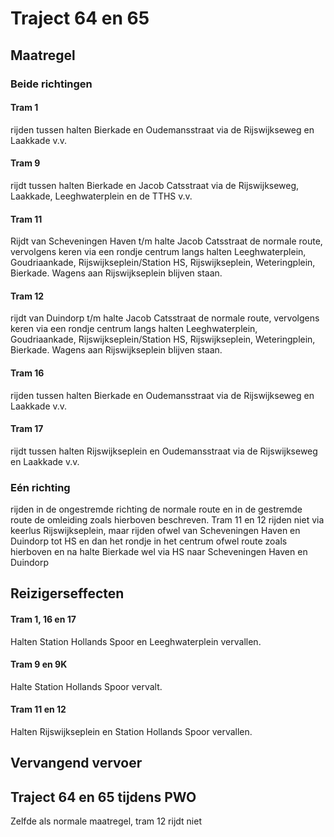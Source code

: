 # Traject 64 en 65 
## Maatregel
### Beide richtingen

#### Tram 1
rijden tussen halten Bierkade en Oudemansstraat via de Rijswijkseweg en Laakkade v.v.

#### Tram 9
rijdt tussen halten Bierkade en Jacob Catsstraat via de Rijswijkseweg, Laakkade, Leeghwaterplein en de TTHS v.v.

#### Tram 11 
Rijdt van Scheveningen Haven t/m halte Jacob Catsstraat de normale route, vervolgens keren via een rondje centrum langs halten Leeghwaterplein, Goudriaankade, Rijswijkseplein/Station HS, Rijswijkseplein, Weteringplein, Bierkade. Wagens aan Rijswijkseplein blijven staan.

#### Tram 12
rijdt van Duindorp t/m halte Jacob Catsstraat de normale route, vervolgens keren via een rondje centrum langs halten Leeghwaterplein, Goudriaankade, Rijswijkseplein/Station HS, Rijswijkseplein, Weteringplein, Bierkade. Wagens aan Rijswijkseplein blijven staan.

#### Tram 16
rijden tussen halten Bierkade en Oudemansstraat via de Rijswijkseweg en Laakkade v.v.

#### Tram 17
rijdt tussen halten Rijswijkseplein en Oudemansstraat via de Rijswijkseweg en Laakkade v.v.

### Eén richting
rijden in de ongestremde richting de normale route en in de gestremde route de omleiding zoals hierboven beschreven. Tram 11 en 12 rijden niet via keerlus Rijswijkseplein, maar rijden ofwel van Scheveningen Haven en Duindorp tot HS en dan het rondje in het centrum ofwel route zoals hierboven en na halte Bierkade wel via HS naar Scheveningen Haven en Duindorp 

## Reizigerseffecten

#### Tram 1, 16 en 17
Halten Station Hollands Spoor en Leeghwaterplein vervallen.

#### Tram 9 en 9K
Halte Station Hollands Spoor vervalt.

#### Tram 11 en 12
Halten Rijswijkseplein en Station Hollands Spoor vervallen.

## Vervangend vervoer

## Traject 64 en 65 tijdens PWO
Zelfde als normale maatregel, tram 12 rijdt niet
